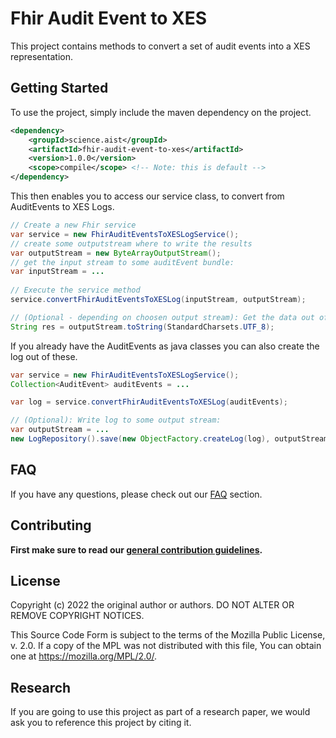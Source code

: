 # Fhir Audit Event to XES

This project contains methods to convert a set of audit events into a XES representation.

## Getting Started

To use the project, simply include the maven dependency on the project.

```xml
<dependency>
    <groupId>science.aist</groupId>
    <artifactId>fhir-audit-event-to-xes</artifactId>
    <version>1.0.0</version>
    <scope>compile</scope> <!-- Note: this is default -->
</dependency>
```

This then enables you to access our service class, to convert from AuditEvents to XES Logs.

```java
// Create a new Fhir service
var service = new FhirAuditEventsToXESLogService();
// create some outputstream where to write the results
var outputStream = new ByteArrayOutputStream();
// get the input stream to some auditEvent bundle:
var inputStream = ...
        
// Execute the service method
service.convertFhirAuditEventsToXESLog(inputStream, outputStream);

// (Optional - depending on choosen output stream): Get the data out of the stream
String res = outputStream.toString(StandardCharsets.UTF_8);
```

If you already have the AuditEvents as java classes you can also create the log out of these.

```java
var service = new FhirAuditEventsToXESLogService();
Collection<AuditEvent> auditEvents = ...

var log = service.convertFhirAuditEventsToXESLog(auditEvents);

// (Optional): Write log to some output stream:
var outputStream = ...
new LogRepository().save(new ObjectFactory.createLog(log), outputStream);
```


## FAQ

If you have any questions, please check out our [FAQ](https://fhooeaist.github.io/FhirAuditEvent2XES/faq.html) section.

## Contributing

**First make sure to read our [general contribution guidelines](https://fhooeaist.github.io/CONTRIBUTING.html).**
   
## License

Copyright (c) 2022 the original author or authors.
DO NOT ALTER OR REMOVE COPYRIGHT NOTICES.

This Source Code Form is subject to the terms of the Mozilla Public
License, v. 2.0. If a copy of the MPL was not distributed with this
file, You can obtain one at https://mozilla.org/MPL/2.0/.

## Research

If you are going to use this project as part of a research paper, we would ask you to reference this project by citing
it. 

<TODO zenodo doi>
